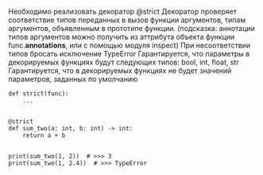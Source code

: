 Необходимо реализовать декоратор @strict
Декоратор проверяет соответствие типов переданных в вызов функции аргументов, типам аргументов, объявленным в прототипе функции.
(подсказка: аннотации типов аргументов можно получить из аттрибута объекта функции func.__annotations__, или с помощью модуля inspect)
При несоответствии типов бросать исключение TypeError
Гарантируется, что параметры в декорируемых функциях будут следующих типов: bool, int, float, str 
Гарантируется, что в декорируемых функциях не будет значений параметров, заданных по умолчанию


```python3
def strict(func):
    ...


@strict
def sum_two(a: int, b: int) -> int:
    return a + b


print(sum_two(1, 2))  # >>> 3
print(sum_two(1, 2.4))  # >>> TypeError
```